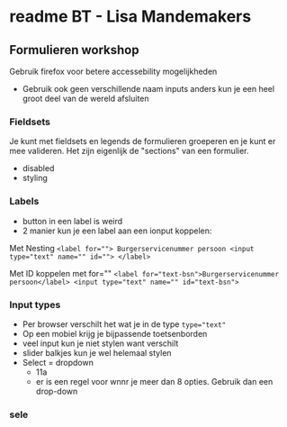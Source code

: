 # readme BT - Lisa Mandemakers


##  Formulieren workshop
Gebruik firefox voor betere accessebility mogelijkheden
* Gebruik ook geen verschillende naam inputs anders kun je een heel groot deel van de wereld afsluiten


### Fieldsets
Je kunt met fieldsets en legends de formulieren groeperen en je kunt er mee valideren. Het zijn eigenlijk de "sections" van een formulier. 
* disabled 
* styling 


### Labels
* button in een label is weird
* 2 manier kun je een label aan een ionput koppelen:

Met Nesting
`<label for="">
    Burgerservicenummer persoon
    <input type="text" name="" id="">
</label>` 

Met ID koppelen met for=""
`<label for="text-bsn">Burgerservicenummer persoon</label>
<input type="text" name="" id="text-bsn">`

### Input types
* Per browser verschilt het wat je in de type  `type="text"`
* Op een mobiel krijg je bijpassende toetsenborden
* veel input kun je niet stylen want verschilt 
* slider balkjes kun je wel helemaal stylen
* Select = dropdown 
    * 11a 
    * er is een regel voor wnnr je meer dan 8 opties. Gebruik dan een drop-down


### sele





